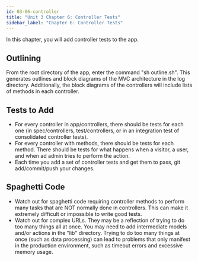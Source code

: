 ```yaml
---
id: 03-06-controller
title: "Unit 3 Chapter 6: Controller Tests"
sidebar_label: "Chapter 6: Controller Tests"
---
```


In this chapter, you will add controller tests to the app.

## Outlining
From the root directory of the app, enter the command "sh outline.sh".  This generates outlines and block diagrams of the MVC architecture in the log directory.  Additionally, the block diagrams of the controllers will include lists of methods in each controller.

## Tests to Add
* For every controller in app/controllers, there should be tests for each one (in spec/controllers, test/controllers, or in an integration test of consolidated controller tests).
* For every controller with methods, there should be tests for each method.  There should be tests for what happens when a visitor, a user, and when ad admin tries to perform the action.
* Each time you add a set of controller tests and get them to pass, git add/commit/push your changes.

## Spaghetti Code
* Watch out for spaghetti code requiring controller methods to perform many tasks that are NOT normally done in controllers.  This can make it extremely difficult or impossible to write good tests.
* Watch out for complex URLs.  They may be a reflection of trying to do too many things all at once.  You may need to add intermediate models and/or actions in the "lib" directory.  Trying to do too many things at once (such as data processing) can lead to problems that only manifest in the production environment, such as timeout errors and excessive memory usage.
